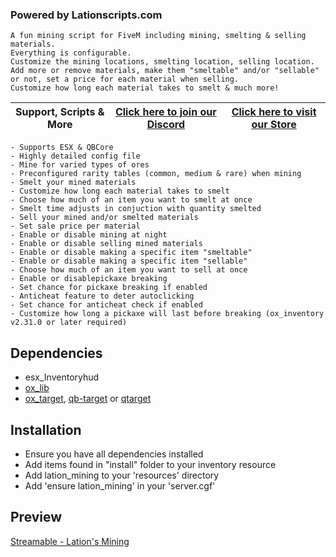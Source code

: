 ### Powered by Lationscripts.com


```yarn
A fun mining script for FiveM including mining, smelting & selling materials. 
Everything is configurable. 
Customize the mining locations, smelting location, selling location. 
Add more or remove materials, make them "smeltable" and/or "sellable" or not, set a price for each material when selling. 
Customize how long each material takes to smelt & much more!
```

|Support, Scripts & More| [Click here to join our Discord](https://discord.gg/9EbY4nM5uu)|[Click here to visit our Store](https://lationscripts.com/?utm_source=github&utm_medium=free-script)|
|---|---|---|

```yarn
- Supports ESX & QBCore
- Highly detailed config file
- Mine for varied types of ores
- Preconfigured rarity tables (common, medium & rare) when mining
- Smelt your mined materials
- Customize how long each material takes to smelt
- Choose how much of an item you want to smelt at once
- Smelt time adjusts in conjuction with quantity smelted
- Sell your mined and/or smelted materials
- Set sale price per material
- Enable or disable mining at night
- Enable or disable selling mined materials
- Enable or disable making a specific item "smeltable"
- Enable or disable making a specific item "sellable"
- Choose how much of an item you want to sell at once
- Enable or disablepickaxe breaking
- Set chance for pickaxe breaking if enabled
- Anticheat feature to deter autoclicking
- Set chance for anticheat check if enabled
- Customize how long a pickaxe will last before breaking (ox_inventory v2.31.0 or later required)
```

## Dependencies
- esx_Inventoryhud
- [ox_lib](https://github.com/overextended/ox_lib/releases)
- [ox_target](https://github.com/overextended/ox_target/releases), [qb-target](https://github.com/qbcore-framework/qb-target) or [qtarget](https://github.com/overextended/ox_target/releases)


## Installation
- Ensure you have all dependencies installed
- Add items found in "install" folder to your inventory resource
- Add lation_mining to your 'resources' directory
- Add 'ensure lation_mining' in your 'server.cgf'

## Preview
[Streamable - Lation's Mining](https://streamable.com/q8xp0l)
